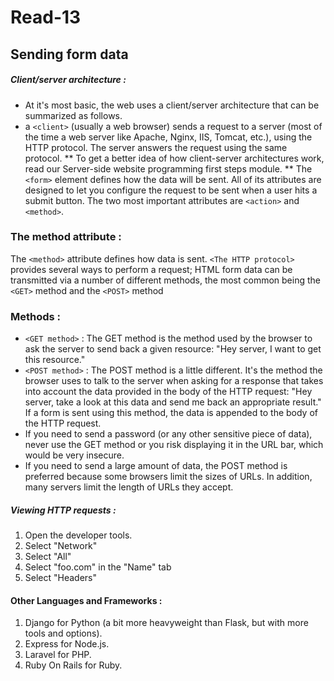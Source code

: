 # Read-13 
## Sending form data
##### Client/server architecture :
* At it's most basic, the web uses a client/server architecture that can be summarized as follows. 
* a `<client>` (usually a web browser) sends a request to a server (most of the time a web server like Apache, Nginx, IIS, Tomcat, etc.), using the HTTP protocol. The server answers the request using the same protocol.
** To get a better idea of how client-server architectures work, read our Server-side website programming first steps module. **
The `<form>` element defines how the data will be sent. All of its attributes are designed to let you configure the request to be sent when a user hits a submit button. The two most important attributes are `<action>` and `<method>`.
### The method attribute :
The `<method>` attribute defines how data is sent. `<The HTTP protocol>` provides several ways to perform a request; HTML form data can be transmitted via a number of different methods, the most common being the `<GET>` method and the `<POST>` method
### Methods :
*  `<GET method>` : The GET method is the method used by the browser to ask the server to send back a given resource: "Hey server, I want to get this resource."
* `<POST method>` : The POST method is a little different. It's the method the browser uses to talk to the server when asking for a response that takes into account the data provided in the body of the HTTP request: "Hey server, take a look at this data and send me back an appropriate result." If a form is sent using this method, the data is appended to the body of the HTTP request.
* If you need to send a password (or any other sensitive piece of data), never use the GET method or you risk displaying it in the URL bar, which would be very insecure.
* If you need to send a large amount of data, the POST method is preferred because some browsers limit the sizes of URLs. In addition, many servers limit the length of URLs they accept.
##### Viewing HTTP requests :
1. Open the developer tools.
2. Select "Network"
3. Select "All"
4. Select "foo.com" in the "Name" tab
5. Select "Headers"
#### Other Languages and Frameworks :
1. Django for Python (a bit more heavyweight than Flask, but with more tools and  options).
2. Express for Node.js.
3. Laravel for PHP.
4. Ruby On Rails for Ruby.